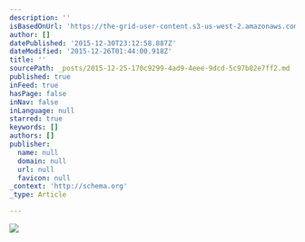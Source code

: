 ```yaml
---
description: ''
isBasedOnUrl: 'https://the-grid-user-content.s3-us-west-2.amazonaws.com/b7f20ef0-4a24-417d-bbf2-8b58a94e7ceb.png'
author: []
datePublished: '2015-12-30T23:12:58.887Z'
dateModified: '2015-12-26T01:44:00.918Z'
title: ''
sourcePath: _posts/2015-12-25-170c9299-4ad9-4eee-9dcd-5c97b82e7ff2.md
published: true
inFeed: true
hasPage: false
inNav: false
inLanguage: null
starred: true
keywords: []
authors: []
publisher:
  name: null
  domain: null
  url: null
  favicon: null
_context: 'http://schema.org'
_type: Article

---
```

![](https://the-grid-user-content.s3-us-west-2.amazonaws.com/b7f20ef0-4a24-417d-bbf2-8b58a94e7ceb.png)